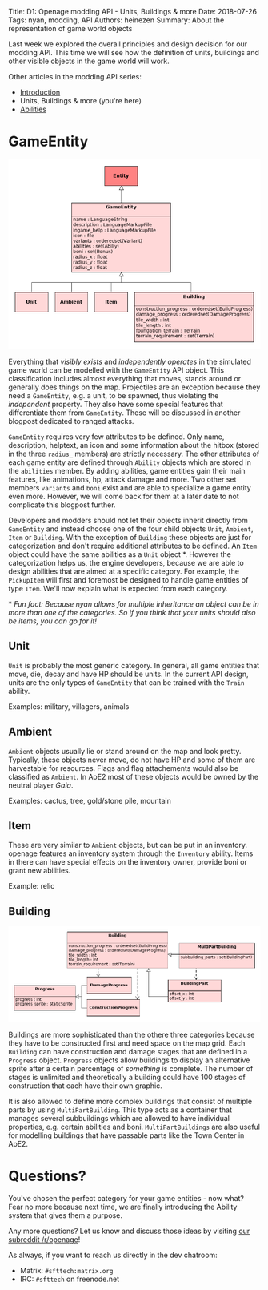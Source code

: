 Title: D1: Openage modding API - Units, Buildings & more
Date: 2018-07-26
Tags: nyan, modding, API
Authors: heinezen
Summary: About the representation of game world objects

Last week we explored the overall principles and design decision for our modding API. This time we will see how the definition of units, buildings and other visible objects in the game world will work.

Other articles in the modding API series:

* [Introduction]({filename}/blog/D0000-openage_mod_api_intro.md)
* Units, Buildings & more (you're here)
* [Abilities]({filename}/blog/D0002-openage_mod_api_ability.md)

# GameEntity

![GameEntity](../images/D0001-game-entity-overview.png)

Everything that *visibly exists* and *independently operates* in the simulated game world can be modelled with the `GameEntity` API object. This classification includes almost everything that moves, stands around or generally does things on the map. Projectiles are an exception because they need a `GameEntity`, e.g. a unit, to be spawned, thus violating the *independent* property. They also have some special features that differentiate them from `GameEntity`. These will be discussed in another blogpost dedicated to ranged attacks.

`GameEntity` requires very few attributes to be defined. Only name, description, helptext, an icon and some information about the hitbox (stored in the three `radius_` members) are strictly necessary. The other attributes of each game entity are defined through `Ability` objects which are stored in the `abilities` member. By adding abilities, game entities gain their main features, like animations, hp, attack damage and more. Two other set members `variants` and `boni` exist and are able to specialize a game entity even more. However, we will come back for them at a later date to not complicate this blogpost further.

Developers and modders should not let their objects inherit directly from `GameEntity` and instead choose one of the four child objects `Unit`, `Ambient`, `Item` or `Building`. With the exception of `Building` these objects are just for categorization and don't require additional attributes to be defined. An `Item` object could have the same abilities as a `Unit` object \*. However the categorization helps us, the engine developers, because we are able to design abilities that are aimed at a specific category. For example, the `PickupItem` will first and foremost be designed to handle game entities of type `Item`. We'll now explain what is expected from each category.

\* *Fun fact: Because nyan allows for multiple inheritance an object can be in more than one of the categories. So if you think that your units should also be items, you can go for it!*

## Unit

`Unit` is probably the most generic category. In general, all game entities that move, die, decay and have HP should be units. In the current API design, units are the only types of `GameEntity` that can be trained with the `Train` ability.

Examples: military, villagers, animals

## Ambient

`Ambient` objects usually lie or stand around on the map and look pretty. Typically, these objects never move, do not have HP and some of them are harvestable for resources. Flags and flag attachements would also be classified as `Ambient`. In AoE2 most of these objects would be owned by the neutral player *Gaia*.

Examples: cactus, tree, gold/stone pile, mountain

## Item

These are very similar to `Ambient` objects, but can be put in an inventory. openage features an inventory system through the `Inventory` ability. Items in there can have special effects on the inventory owner, provide boni or grant new abilities.

Example: relic

## Building

![Building](../images/D0001-building.png)

Buildings are more sophisticated than the othere three categories because they have to be constructed first and need space on the map grid. Each `Building` can have construction and damage stages that are defined in a `Progress` object. `Progress` objects allow buildings to display an alternative sprite after a certain percentage of *something* is complete. The number of stages is unlimited and theoretically a building could have 100 stages of construction that each have their own graphic.

It is also allowed to define more complex buildings that consist of multiple parts by using `MultiPartBuilding`. This type acts as a container that manages several subbuildings which are allowed to have individual properties, e.g. certain abilities and boni. `MultiPartBuildings` are also useful for modelling buildings that have passable parts like the Town Center in AoE2.


# Questions?

You've chosen the perfect category for your game entities - now what? Fear no more because next time, we are finally introducing the Ability system that gives them a purpose.

Any more questions? Let us know and discuss those ideas by visiting [our subreddit /r/openage](https://reddit.com/r/openage)!

As always, if you want to reach us directly in the dev chatroom:

* Matrix: `#sfttech:matrix.org`
* IRC: `#sfttech` on freenode.net
